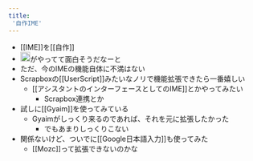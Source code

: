 ```yaml
---
title:
 '自作IME'
---
```


- [[IME]]を[[自作]]
- <img src='https://scrapbox.io/api/pages/blu3mo-public/masui/icon' alt='masui.icon' height="19.5"/>がやってて面白そうだなーと
- ただ、今のIMEの機能自体に不満はない
- Scrapboxの[[UserScript]]みたいなノリで機能拡張できたら一番嬉しい
    - [[アシスタントのインターフェースとしてのIME]]とかやってみたい
        - Scrapbox連携とか
- 試しに[[Gyaim]]を使ってみている
    - Gyaimがしっくり来るのであれば、それを元に拡張したかった
        - でもあまりしっくりこない
- 関係ないけど、ついでに[[Google日本語入力]]も使ってみた
    - [[Mozc]]って拡張できないのかな
